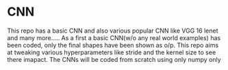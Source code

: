 # CNN
This repo has a basic CNN and also various popular CNN like VGG 16 lenet and many more.....
As a first a basic CNN(w/o any real world examples) has been coded, only the final shapes have been shown as o/p.
This  repo aims at tweaking various hyperparameters like stride and the kernel size to see there imapact.
The CNNs will be coded from scratch using only numpy only

